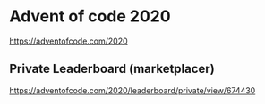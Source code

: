 # Advent of code 2020

https://adventofcode.com/2020

## Private Leaderboard (marketplacer)

https://adventofcode.com/2020/leaderboard/private/view/674430
